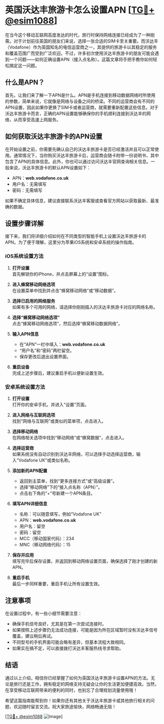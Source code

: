 # 英国沃达丰旅游卡怎么设置APN [[TG💪+ @esim1088](https://t.me/s/esim1088)]

在当今这个移动互联网高度发达的时代，旅行时保持网络连接已经成为了一种刚需。对于计划前往英国的朋友们来说，选择一张合适的SIM卡至关重要。而沃达丰（Vodafone）作为英国知名的电信运营商之一，其提供的旅游卡以其稳定的服务和覆盖范围广而受到广泛欢迎。不过，许多初次使用沃达丰旅游卡的朋友可能会遇到一个问题——如何正确设置APN（接入点名称）。这篇文章将手把手教你如何轻松搞定这一问题。

## 什么是APN？

首先，让我们来了解一下APN是什么。APN是手机连接到移动数据网络时所使用的参数，简单来说，它就像是网络与设备之间的桥梁。不同的运营商会有不同的APN设置，因此如果你更换了SIM卡或者运营商，就需要重新配置这些信息。对于沃达丰旅游卡而言，正确的APN设置能够确保你的手机顺利连接到沃达丰的网络，从而享受高速上网服务。

## 如何获取沃达丰旅游卡的APN设置

在开始设置之前，你需要先确认自己的沃达丰旅游卡是否已经激活并且可以正常使用。通常情况下，当你购买沃达丰旅游卡后，运营商会随卡附带一份说明书，其中包含了APN的具体信息。此外，你也可以通过访问沃达丰官网查询相关信息。一般来说，沃达丰旅游卡的默认APN设置如下：

- APN：**web.vodafone.co.uk**
- 用户名：无需填写
- 密码：无需填写

如果不确定具体信息，建议直接联系沃达丰客服或查看官方网站以获取最新、最准确的数据。

## 设置步骤详解

接下来，我们将详细介绍如何在不同类型的智能手机上设置沃达丰旅游卡的APN。为了便于理解，这里分为苹果iOS系统和安卓系统的操作指南。

### iOS系统设置方法

1. **打开设置**  
   首先解锁你的iPhone，并点击屏幕上的“设置”图标。

2. **进入蜂窝移动网络选项**  
   在设置菜单中找到并点击“蜂窝移动网络”或“移动数据”。

3. **选择已启用的网络服务**  
   如果有多个可用的网络，请选择你刚刚插入的沃达丰旅游卡对应的网络名称。

4. **选择“蜂窝移动网络选项”**  
   点击“蜂窝移动网络选项”，然后选择“蜂窝移动数据网络”。

5. **输入APN信息**  
   - 在“APN”一栏中填入：**web.vodafone.co.uk**
   - “用户名”和“密码”两栏留空。
   - 保存更改后退出设置界面。

6. **重启设备**  
   完成上述步骤后，建议重启手机以便新设置生效。

### 安卓系统设置方法

1. **打开设置**  
   打开你的安卓手机，并进入“设置”页面。

2. **进入网络与互联网选项**  
   找到“网络与互联网”或类似的菜单项，点击进入。

3. **选择移动网络**  
   在网络相关选项中找到“移动网络”或“蜂窝数据”，点击进入。

4. **选择运营商**  
   如果系统没有自动识别到沃达丰网络，可以选择手动选择运营商，输入“Vodafone UK”或类似名称。

5. **添加新的APN配置**  
   - 返回到主菜单，找到“更多连接方式”或“高级设置”。
   - 选择“移动网络”下的“接入点名称（APN）”。
   - 点击右下角的“+”号新建一个APN条目。

6. **填写APN详细信息**  
   - 名称：可以随意填写，例如“Vodafone UK”
   - APN：**web.vodafone.co.uk**
   - 用户名：留空
   - 密码：留空
   - MCC（移动国家代码）：234
   - MNC（移动网络代码）：15

7. **保存并应用**  
   填写完毕后保存设置，并返回到移动网络设置页面，确保选择了刚才创建的新APN。

8. **重启手机**  
   最后一步同样重要，重启手机让所有设置生效。

## 注意事项

在设置过程中，有一些小细节需要注意：

- 确保手机信号良好，尤其是在第一次尝试连接时。
- 如果按照上述步骤仍无法成功连接，可能是因为所在区域暂时没有沃达丰信号覆盖，建议稍后再试。
- 不同型号的手机界面可能会略有差异，但基本流程大致相同。
- 如果实在搞不定，可以直接拨打沃达丰客服热线寻求帮助。

## 结语

通过以上介绍，相信你已经掌握了如何为英国沃达丰旅游卡设置APN的方法。无论是旅行还是工作，拥有稳定的网络支持无疑会让你的生活更加便捷高效。当然，在享受移动互联网带来的便利的同时，也别忘了合理规划流量使用哦！

希望这篇指南能帮到你！如果你还有其他关于沃达丰旅游卡或其他旅行相关的问题，欢迎随时留言交流。祝大家旅途愉快，网络畅通无阻！

[[TG💪+ @esim1088](https://t.me/s/esim1088) ![Image](https://i.postimg.cc/4NQfJmqS/Snipaste-2025-05-13-00-14-12.png)]
